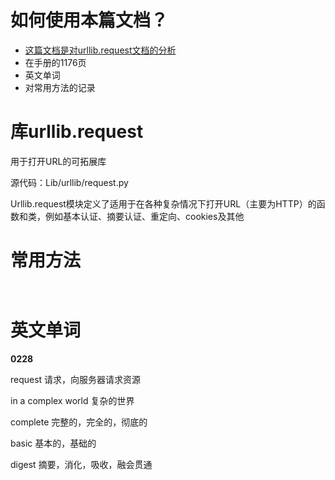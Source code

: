 # 如何使用本篇文档？

- [这篇文档是对urllib.request文档的分析](https://docs.python.org/zh-cn/3/library/urllib.request.html#request-objects)
- 在手册的1176页
- 英文单词
- 对常用方法的记录





# 库urllib.request

用于打开URL的可拓展库

源代码：Lib/urllib/request.py

Urllib.request模块定义了适用于在各种复杂情况下打开URL（主要为HTTP）的函数和类，例如基本认证、摘要认证、重定向、cookies及其他





# 常用方法

```python



```









# 英文单词



**0228**

request 请求，向服务器请求资源

in a complex world 复杂的世界

complete 完整的，完全的，彻底的

basic 基本的，基础的

digest 摘要，消化，吸收，融会贯通